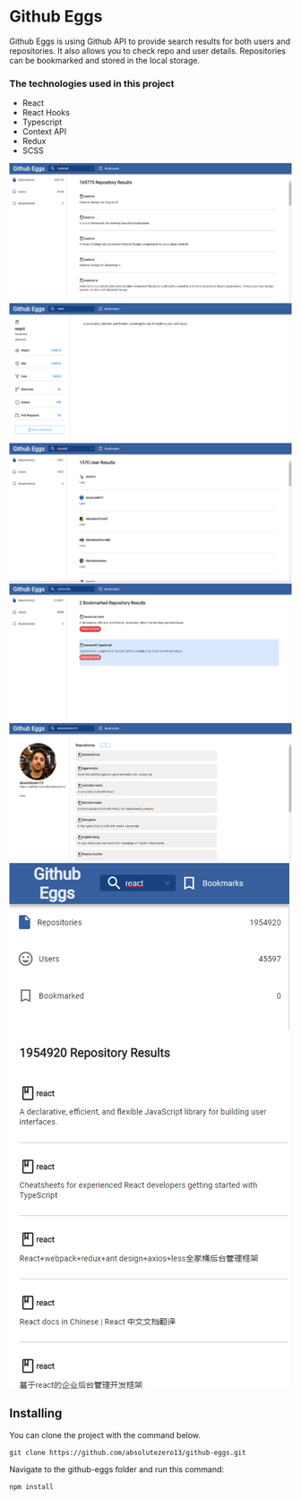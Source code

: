 # Github Eggs

Github Eggs is using Github API to provide search results for both users and repositories. It also allows you to check repo and user details. Repositories can be bookmarked and stored in the local storage.

### The technologies used in this project

- React
- React Hooks
- Typescript
- Context API
- Redux
- SCSS

<div>
<img src="./pictures/repos.png" > <img  src="./pictures/repo-detail.png">
 <img  src="./pictures/users.png"><img  src="./pictures/bookmarks.png">
<img src="./pictures/user-detail.png">
<img  src="./pictures/mobile.png">
</div>

## Installing

You can clone the project with the command below.

```
git clone https://github.com/absolutezero13/github-eggs.git
```

Navigate to the github-eggs folder and run this command:

```
npm install

```
